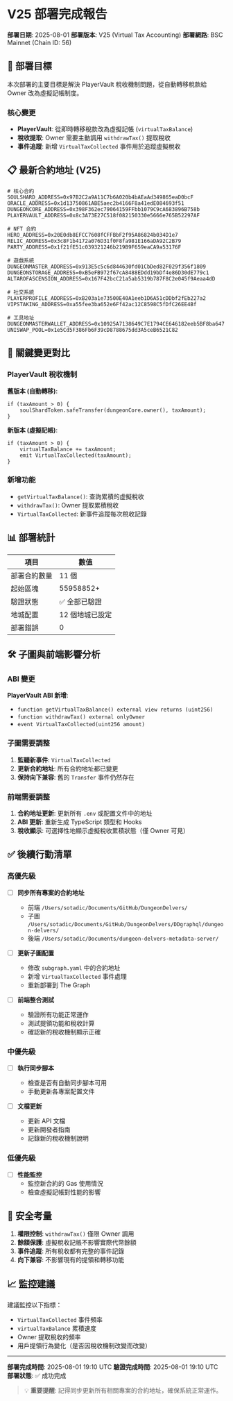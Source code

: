 # V25 部署完成報告

**部署日期**: 2025-08-01
**部署版本**: V25 (Virtual Tax Accounting)
**部署網路**: BSC Mainnet (Chain ID: 56)

## 🎯 部署目標

本次部署的主要目標是解決 PlayerVault 稅收機制問題，從自動轉移稅款給 Owner 改為虛擬記帳制度。

### 核心變更
- **PlayerVault**: 從即時轉移稅款改為虛擬記帳 (`virtualTaxBalance`)
- **稅收提取**: Owner 需要主動調用 `withdrawTax()` 提取稅收
- **事件追蹤**: 新增 `VirtualTaxCollected` 事件用於追蹤虛擬稅收

## 📋 最新合約地址 (V25)

```env
# 核心合約
SOULSHARD_ADDRESS=0x97B2C2a9A11C7b6A020b4bAEaAd349865eaD0bcF
ORACLE_ADDRESS=0x1d13750861ABE5aec2b4166F8a41edE084693f51
DUNGEONCORE_ADDRESS=0x398F362ec79064159FFbb1079C9cA683896B758b
PLAYERVAULT_ADDRESS=0x8c3A73E27C518f082150330e5666e765B52297AF

# NFT 合約
HERO_ADDRESS=0x20E0db8EFCC7608fCFFBbF2f95A86824b034D1e7
RELIC_ADDRESS=0x3c8F1b4172a076D31f0F8fa981E166aDA92C2B79
PARTY_ADDRESS=0x1f21fE51c039321246b219B9F659eaCA9a53176F

# 遊戲系統
DUNGEONMASTER_ADDRESS=0x913E5c5c6d844630fd01CbDed82F029f356f1809
DUNGEONSTORAGE_ADDRESS=0xB5eFB972f67cA8488EDdd19bDf4e86D30dE779c1
ALTAROFASCENSION_ADDRESS=0x167F42bcC21a5ab5319b787F8C2e045f9Aeaa4dD

# 社交系統
PLAYERPROFILE_ADDRESS=0xB203a1e73500E40A1eeb1D6A51cDDbf2fEb227a2
VIPSTAKING_ADDRESS=0xa55fee3ba652e6Ff42ac12C8598C5fDfC26EE4Bf

# 工具地址
DUNGEONMASTERWALLET_ADDRESS=0x10925A7138649C7E1794CE646182eeb5BF8ba647
UNISWAP_POOL=0x1e5Cd5F386Fb6F39cD8788675dd3A5ceB6521C82
```

## 🔄 關鍵變更對比

### PlayerVault 稅收機制

**舊版本 (自動轉移)**:
```solidity
if (taxAmount > 0) {
    soulShardToken.safeTransfer(dungeonCore.owner(), taxAmount);
}
```

**新版本 (虛擬記帳)**:
```solidity
if (taxAmount > 0) {
    virtualTaxBalance += taxAmount;
    emit VirtualTaxCollected(taxAmount);
}
```

### 新增功能
- `getVirtualTaxBalance()`: 查詢累積的虛擬稅收
- `withdrawTax()`: Owner 提取累積稅收
- `VirtualTaxCollected`: 新事件追蹤每次稅收記錄

## 📊 部署統計

| 項目 | 數值 |
|------|------|
| 部署合約數量 | 11 個 |
| 起始區塊 | 55958852+ |
| 驗證狀態 | ✅ 全部已驗證 |
| 地城配置 | 12 個地城已設定 |
| 部署錯誤 | 0 |

## 🛠 子圖與前端影響分析

### ABI 變更
**PlayerVault ABI 新增**:
- `function getVirtualTaxBalance() external view returns (uint256)`
- `function withdrawTax() external onlyOwner`
- `event VirtualTaxCollected(uint256 amount)`

### 子圖需要調整
1. **監聽新事件**: `VirtualTaxCollected` 
2. **更新合約地址**: 所有合約地址都已變更
3. **保持向下兼容**: 舊的 `Transfer` 事件仍然存在

### 前端需要調整
1. **合約地址更新**: 更新所有 `.env` 或配置文件中的地址
2. **ABI 更新**: 重新生成 TypeScript 類型和 Hooks
3. **稅收顯示**: 可選擇性地顯示虛擬稅收累積狀態（僅 Owner 可見）

## ✅ 後續行動清單

### 高優先級
- [ ] **同步所有專案的合約地址**
  - 前端 `/Users/sotadic/Documents/GitHub/DungeonDelvers/`
  - 子圖 `/Users/sotadic/Documents/GitHub/DungeonDelvers/DDgraphql/dungeon-delvers/`
  - 後端 `/Users/sotadic/Documents/dungeon-delvers-metadata-server/`

- [ ] **更新子圖配置**
  - 修改 `subgraph.yaml` 中的合約地址
  - 新增 `VirtualTaxCollected` 事件處理
  - 重新部署到 The Graph

- [ ] **前端整合測試**
  - 驗證所有功能正常運作
  - 測試提領功能和稅收計算
  - 確認新的稅收機制顯示正確

### 中優先級
- [ ] **執行同步腳本**
  - 檢查是否有自動同步腳本可用
  - 手動更新各專案配置文件

- [ ] **文檔更新**
  - 更新 API 文檔
  - 更新開發者指南
  - 記錄新的稅收機制說明

### 低優先級
- [ ] **性能監控**
  - 監控新合約的 Gas 使用情況
  - 檢查虛擬記帳對性能的影響

## 🔐 安全考量

1. **權限控制**: `withdrawTax()` 僅限 Owner 調用
2. **餘額保護**: 虛擬稅收記帳不影響實際代幣餘額
3. **事件追蹤**: 所有稅收都有完整的事件記錄
4. **向下兼容**: 不影響現有的提領和轉移功能

## 📈 監控建議

建議監控以下指標：
- `VirtualTaxCollected` 事件頻率
- `virtualTaxBalance` 累積速度
- Owner 提取稅收的頻率
- 用戶提領行為變化（是否因稅收機制改變而改變）

---

**部署完成時間**: 2025-08-01 19:10 UTC
**驗證完成時間**: 2025-08-01 19:10 UTC  
**部署狀態**: ✅ 成功完成

> 💡 **重要提醒**: 記得同步更新所有相關專案的合約地址，確保系統正常運作。